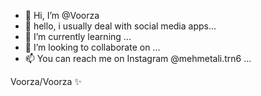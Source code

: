 - 👋 Hi, I’m @Voorza
- 👀 hello, i usually deal with social media apps...
- 🌱 I’m currently learning ...
- 💞️ I’m looking to collaborate on ...
- 📫 You can reach me on Instagram @mehmetali.trn6  ...

<!---
Voorza/Voorza is a ✨ special ✨ repository because its `README.md` (this file) appears on your GitHub profile.
You can click the Preview link to take a look at your changes.
--->Voorza/Voorza ✨ 
